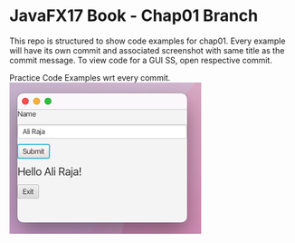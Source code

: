 # JavaFX17 Book - Chap01 Branch

This repo is structured to show code examples for chap01. Every example will have its own commit and associated screenshot with same title as the commit message. To view code for a GUI SS, open respective commit.

Practice Code Examples wrt every commit.
![homepage](images/ss1.png)
